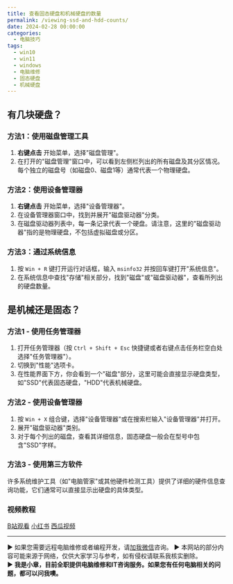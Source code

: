 ```yaml
---
title: 查看固态硬盘和机械硬盘的数量
permalink: /viewing-ssd-and-hdd-counts/
date: 2024-02-28 00:00:00
categories:
  - 电脑技巧
tags:
  - win10
  - win11
  - windows
  - 电脑维修
  - 固态硬盘
  - 机械硬盘
---
```


## 有几块硬盘？

### 方法1：使用磁盘管理工具

1. **右键点击** 开始菜单，选择"磁盘管理"。
2. 在打开的"磁盘管理"窗口中，可以看到左侧栏列出的所有磁盘及其分区情况。每个独立的磁盘号（如磁盘0、磁盘1等）通常代表一个物理硬盘。

### 方法2：使用设备管理器

1. **右键点击** 开始菜单，选择"设备管理器"。
2. 在设备管理器窗口中，找到并展开"磁盘驱动器"分类。
3. 在磁盘驱动器列表中，每一条记录代表一个硬盘。请注意，这里的"磁盘驱动器"指的是物理硬盘，不包括虚拟磁盘或分区。

### 方法3：通过系统信息

1. 按 `Win + R` 键打开运行对话框，输入 `msinfo32` 并按回车键打开"系统信息"。
2. 在系统信息中查找"存储"相关部分，找到"磁盘"或"磁盘驱动器"，查看所列出的硬盘数量。

<!--more-->

## 是机械还是固态？

### 方法1 - 使用任务管理器

1. 打开任务管理器（按 `Ctrl + Shift + Esc` 快捷键或者右键点击任务栏空白处选择"任务管理器"）。
2. 切换到"性能"选项卡。
3. 在性能界面下方，你会看到一个"磁盘"部分，这里可能会直接显示硬盘类型，如"SSD"代表固态硬盘，"HDD"代表机械硬盘。

### 方法2 - 使用设备管理器

1. 按 `Win + X` 组合键，选择"设备管理器"或在搜索栏输入"设备管理器"并打开。
2. 展开"磁盘驱动器"类别。
3. 对于每个列出的磁盘，查看其详细信息，固态硬盘一般会在型号中包含"SSD"字样。

### 方法3 - 使用第三方软件

许多系统维护工具（如"电脑管家"或其他硬件检测工具）提供了详细的硬件信息查询功能，它们通常可以直接显示出硬盘的具体类型。

### 视频教程

[B站观看](https://www.bilibili.com/video/BV1Yr421p7Lz)
[小红书](http://xhslink.com/gHDVNC)
[西瓜视频](https://www.ixigua.com/7340949294201242164)

---
▶ 如果您需要远程电脑维修或者编程开发，请[加我微信](https://itxiaozhang.netlify.app/)咨询。 
▶ 本网站的部分内容可能来源于网络，仅供大家学习与参考，如有侵权请联系我核实删除。  
▶ **我是小章，目前全职提供电脑维修和IT咨询服务。如果您有任何电脑相关的问题，都可以问我噢。**  
